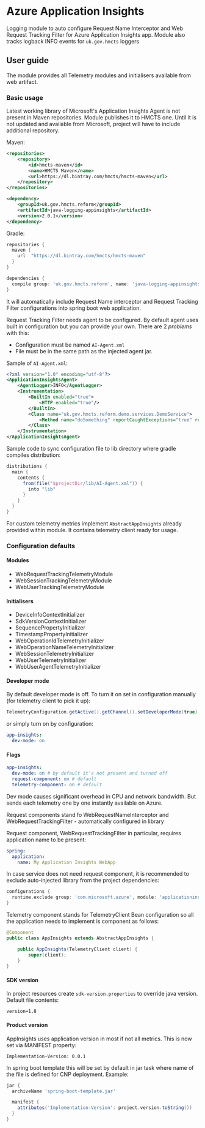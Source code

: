 # Azure Application Insights

Logging module to auto configure Request Name Interceptor and Web Request Tracking Filter for Azure Application Insights app. Module also tracks logback INFO events for `uk.gov.hmcts` loggers

## User guide

The module provides all Telemetry modules and initialisers available from web artifact.

### Basic usage

Latest working library of Microsoft's Application Insights Agent is not present in Maven repositories. Module publishes it to HMCTS one. Until it is not updated and available from Microsoft, project will have to include additional repository.

Maven:

```xml
<repositories>
    <repository>
        <id>hmcts-maven</id>
        <name>HMCTS Maven</name>
        <url>https://dl.bintray.com/hmcts/hmcts-maven</url>
    </repository>
</repositories>

<dependency>
    <groupId>uk.gov.hmcts.reform</groupId>
    <artifactId>java-logging-appinsights</artifactId>
    <version>2.0.1</version>
</dependency>
```

Gradle:

```groovy
repositories {
  maven {
    url  "https://dl.bintray.com/hmcts/hmcts-maven"
  }
}

dependencies {
  compile group: 'uk.gov.hmcts.reform', name: 'java-logging-appinsights', version: '2.0.1'
}
```

It will automatically include Request Name interceptor and Request Tracking Filter configurations into spring boot web application.

Request Tracking Filter needs agent to be configured. By default agent uses built in configuration but you can provide your own. There are 2 _problems_ with this:

- Configuration must be named `AI-Agent.xml`
- File must be in the same path as the injected agent jar.

Sample of `AI-Agent.xml`:

```xml
<?xml version="1.0" encoding="utf-8"?>
<ApplicationInsightsAgent>
    <AgentLogger>INFO</AgentLogger>
    <Instrumentation>
        <BuiltIn enabled="true">
            <HTTP enabled="true"/>
        </BuiltIn>
        <Class name="uk.gov.hmcts.reform.demo.services.DemoService">
            <Method name="doSomething" reportCaughtExceptions="true" reportExecutionTime="true"/>
        </Class>
    </Instrumentation>
</ApplicationInsightsAgent>
```

Sample code to sync configuration file to lib directory where gradle compiles distribution:

```groovy
distributions {
  main {
    contents {
      from(file("$projectDir/lib/AI-Agent.xml")) {
        into "lib"
      }
    }
  }
}
```

For custom telemetry metrics implement `AbstractAppInsights` already provided within module. It contains telemetry client ready for usage.

### Configuration defaults

#### Modules

- WebRequestTrackingTelemetryModule
- WebSessionTrackingTelemetryModule
- WebUserTrackingTelemetryModule

#### Initialisers

- DeviceInfoContextInitializer
- SdkVersionContextInitializer
- SequencePropertyInitializer
- TimestampPropertyInitializer
- WebOperationIdTelemetryInitializer
- WebOperationNameTelemetryInitializer
- WebSessionTelemetryInitializer
- WebUserTelemetryInitializer
- WebUserAgentTelemetryInitializer

#### Developer mode

By default developer mode is off. To turn it on set in configuration manually (for telemetry client to pick it up):

```java
TelemetryConfiguration.getActive().getChannel().setDeveloperMode(true);
```

or simply turn on by configuration:

```yaml
app-insights:
  dev-mode: on
```

#### Flags

```yaml
app-insights:
  dev-mode: on # by default it's not present and turned off
  request-component: on # default
  telemetry-component: on # default
```

Dev mode causes significant overhead in CPU and network bandwidth. But sends each telemetry one by one instantly available on Azure.

Request components stand fo WebRequestNameInterceptor and WebRequestTrackingFilter - automatically configured in library

Request component, WebRequestTrackingFilter in particular, requires application name to be present:

```yaml
spring:
  application:
    name: My Application Insights WebApp
```

In case service does not need request component, it is recommended to exclude auto-injected library from the project dependencies:

```groovy
configurations {
  runtime.exclude group: 'com.microsoft.azure', module: 'applicationinsights-agent'
}
```

Telemetry component stands for TelemetryClient Bean configuration so all the application needs to implement is component as follows:

```java
@Component
public class AppInsights extends AbstractAppInsights {

    public AppInsights(TelemetryClient client) {
        super(client);
    }
}
```

#### SDK version

In project resources create `sdk-version.properties` to override java version. Default file contents:

```properties
version=1.8
```

#### Product version

AppInsights uses application version in most if not all metrics. This is now set via MANIFEST property:

```manifest
Implementation-Version: 0.0.1
```

In spring boot template this will be set by default in jar task where name of the file is defined for CNP deployment. Example:

```groovy
jar {
  archiveName 'spring-boot-template.jar'

  manifest {
    attributes('Implementation-Version': project.version.toString())
  }
}
```
